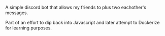 A simple discord bot that allows my friends to plus two eachother's messages.

Part of an effort to dip back into Javascript and later attempt to Dockerize for learning purposes.
